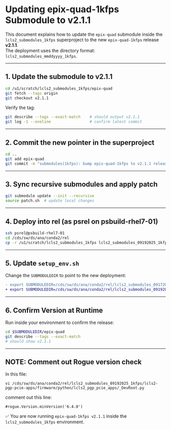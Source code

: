 # Updating epix-quad-1kfps Submodule to v2.1.1

This document explains how to update the `epix-quad` submodule inside the `lcls2_submodules_1kfps` superproject to the new `epix-quad-1kfps` release **v2.1.1**.  
The deployment uses the directory format: `lcls2_submodules_mmddyyyy_1kfps`.

---

## 1. Update the submodule to v2.1.1
```bash
cd /u1/scratch/lcls2_submodules_1kfps/epix-quad
git fetch --tags origin
git checkout v2.1.1
```

Verify the tag:
```bash
git describe --tags --exact-match    # should output v2.1.1
git log -1 --oneline                 # confirm latest commit
```

---

## 2. Commit the new pointer in the superproject
```bash
cd ..
git add epix-quad
git commit -m "submodules(1kfps): bump epix-quad-1kfps to v2.1.1 release"
```

---

## 3. Sync recursive submodules and apply patch
```bash
git submodule update --init --recursive
source patch.sh  # update local changes
```

---

## 4. Deploy into rel (as psrel on psbuild-rhel7-01)
```bash
ssh psrel@psbuild-rhel7-01
cd /cds/sw/ds/ana/conda2/rel
cp -r /u1/scratch/lcls2_submodules_1kfps lcls2_submodules_09192025_1kfps
```

---

## 5. Update `setup_env.sh`
Change the `SUBMODULEDIR` to point to the new deployment:

```diff
- export SUBMODULEDIR=/cds/sw/ds/ana/conda2/rel/lcls2_submodules_09172025_1kfps
+ export SUBMODULEDIR=/cds/sw/ds/ana/conda2/rel/lcls2_submodules_09192025_1kfps
```

---

## 6. Confirm Version at Runtime
Run inside your environment to confirm the release:
```bash
cd $SUBMODULEDIR/epix-quad
git describe --tags --exact-match
# should show v2.1.1
```

---

## NOTE: Comment out Rogue version check
In this file:
```
vi /cds/sw/ds/ana/conda2/rel/lcls2_submodules_09192025_1kfps/lcls2-pgp-pcie-apps/firmware/python/lcls2_pgp_pcie_apps/_DevRoot.py
```
comment out this line:
```
#rogue.Version.minVersion('6.4.0')
```

✅ You are now running `epix-quad-1kfps v2.1.1` inside the `lcls2_submodules_1kfps` environment.
